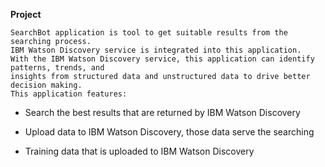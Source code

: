 **Project**

    SearchBot application is tool to get suitable results from the searching process. 
    IBM Watson Discovery service is integrated into this application. 
    With the IBM Watson Discovery service, this application can identify patterns, trends, and 
    insights from structured data and unstructured data to drive better decision making. 
    This application features:
    
    
* Search the best results that are returned by IBM Watson Discovery 
    
* Upload data to IBM Watson Discovery, those data serve the searching 
    
* Training data that is uploaded to IBM Watson Discovery 

